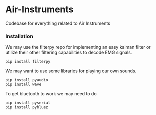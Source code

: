 # Air-Instruments

Codebase for everything related to Air Instruments

### Installation
We may use the filterpy repo for implementing an easy kalman filter or utilize their other filtering capabilities to decode EMG signals.
```
pip install filterpy
```
We may want to use some libraries for playing our own sounds.
```
pip install pyaudio
pip install wave
```
To get bluetooth to work we may need to do
```
pip install pyserial
pip install pybluez
```
